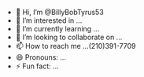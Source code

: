 - 👋 Hi, I’m @BillyBobTyrus53
- 👀 I’m interested in ...
- 🌱 I’m currently learning ...
- 💞️ I’m looking to collaborate on ...
- 📫 How to reach me ...(210)391-7709
- 😄 Pronouns: ...
- ⚡ Fun fact: ...

<!---
BillyBobTyrus53/BillyBobTyrus53 is a ✨ special ✨ repository because its `README.md` (this file) appears on your GitHub profile.
You can click the Preview link to take a look at your changes.
--->
